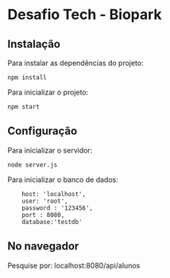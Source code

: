 # Desafio Tech - Biopark

## Instalação
Para instalar as dependências do projeto:

`npm install`

Para inicializar o projeto:

`npm start` 

## Configuração
Para inicializar o servidor:

`node server.js`

Para inicializar o banco de dados:

        host: 'localhost',
        user: 'root',
        password : '123456',
        port : 8080,
        database:'testdb'	

## No navegador
Pesquise por: localhost:8080/api/alunos